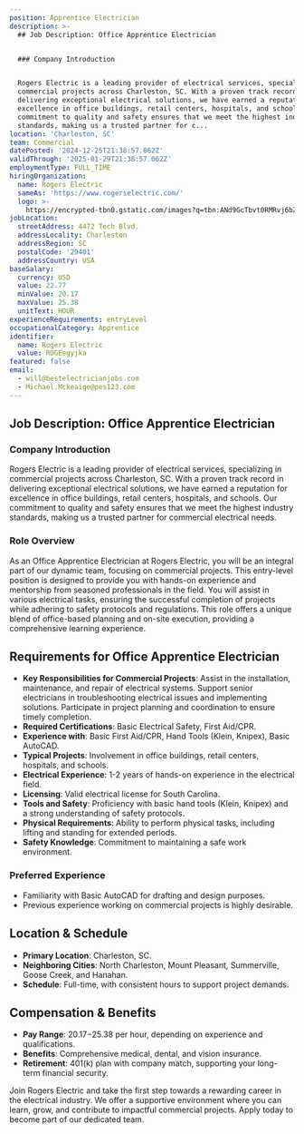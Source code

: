 ```yaml
---
position: Apprentice Electrician
description: >-
  ## Job Description: Office Apprentice Electrician


  ### Company Introduction


  Rogers Electric is a leading provider of electrical services, specializing in
  commercial projects across Charleston, SC. With a proven track record in
  delivering exceptional electrical solutions, we have earned a reputation for
  excellence in office buildings, retail centers, hospitals, and schools. Our
  commitment to quality and safety ensures that we meet the highest industry
  standards, making us a trusted partner for c...
location: 'Charleston, SC'
team: Commercial
datePosted: '2024-12-25T21:38:57.062Z'
validThrough: '2025-01-29T21:38:57.062Z'
employmentType: FULL_TIME
hiringOrganization:
  name: Rogers Electric
  sameAs: 'https://www.rogerselectric.com/'
  logo: >-
    https://encrypted-tbn0.gstatic.com/images?q=tbn:ANd9GcTbvt0RMRvj6bZdL81Q6HJeRVl_qflQIGgp9w&s
jobLocation:
  streetAddress: 4472 Tech Blvd.
  addressLocality: Charleston
  addressRegion: SC
  postalCode: '29401'
  addressCountry: USA
baseSalary:
  currency: USD
  value: 22.77
  minValue: 20.17
  maxValue: 25.38
  unitText: HOUR
experienceRequirements: entryLevel
occupationalCategory: Apprentice
identifier:
  name: Rogers Electric
  value: ROGEegyjka
featured: false
email:
  - will@bestelectricianjobs.com
  - Michael.Mckeaige@pes123.com
---
```




## Job Description: Office Apprentice Electrician

### Company Introduction

Rogers Electric is a leading provider of electrical services, specializing in commercial projects across Charleston, SC. With a proven track record in delivering exceptional electrical solutions, we have earned a reputation for excellence in office buildings, retail centers, hospitals, and schools. Our commitment to quality and safety ensures that we meet the highest industry standards, making us a trusted partner for commercial electrical needs.

### Role Overview

As an Office Apprentice Electrician at Rogers Electric, you will be an integral part of our dynamic team, focusing on commercial projects. This entry-level position is designed to provide you with hands-on experience and mentorship from seasoned professionals in the field. You will assist in various electrical tasks, ensuring the successful completion of projects while adhering to safety protocols and regulations. This role offers a unique blend of office-based planning and on-site execution, providing a comprehensive learning experience.

## Requirements for Office Apprentice Electrician

- **Key Responsibilities for Commercial Projects**: Assist in the installation, maintenance, and repair of electrical systems. Support senior electricians in troubleshooting electrical issues and implementing solutions. Participate in project planning and coordination to ensure timely completion.
- **Required Certifications**: Basic Electrical Safety, First Aid/CPR.
- **Experience with**: Basic First Aid/CPR, Hand Tools (Klein, Knipex), Basic AutoCAD.
- **Typical Projects**: Involvement in office buildings, retail centers, hospitals, and schools.
- **Electrical Experience**: 1-2 years of hands-on experience in the electrical field.
- **Licensing**: Valid electrical license for South Carolina.
- **Tools and Safety**: Proficiency with basic hand tools (Klein, Knipex) and a strong understanding of safety protocols.
- **Physical Requirements**: Ability to perform physical tasks, including lifting and standing for extended periods.
- **Safety Knowledge**: Commitment to maintaining a safe work environment.

### Preferred Experience

- Familiarity with Basic AutoCAD for drafting and design purposes.
- Previous experience working on commercial projects is highly desirable.

## Location & Schedule

- **Primary Location**: Charleston, SC.
- **Neighboring Cities**: North Charleston, Mount Pleasant, Summerville, Goose Creek, and Hanahan.
- **Schedule**: Full-time, with consistent hours to support project demands.

## Compensation & Benefits

- **Pay Range**: $20.17-$25.38 per hour, depending on experience and qualifications.
- **Benefits**: Comprehensive medical, dental, and vision insurance. 
- **Retirement**: 401(k) plan with company match, supporting your long-term financial security.

Join Rogers Electric and take the first step towards a rewarding career in the electrical industry. We offer a supportive environment where you can learn, grow, and contribute to impactful commercial projects. Apply today to become part of our dedicated team.